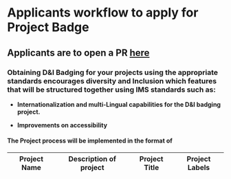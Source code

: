 # Applicants workflow to apply for Project Badge

## Applicants are to open a PR [here](https://github.com/badging/project-diversity-and-inclusion/blob/master/.github/PULL_REQUEST_TEMPLATE.md)

### Obtaining D&I Badging for your projects using the appropriate standards encourages diversity and Inclusion which features that will be structured together using IMS standards such as:

-  **Internationalization and multi-Lingual capabilities for the D&I badging project.**

- **Improvements on accessibility**

#### The Project process will be implemented in the format of 

 Project Name       | Description of project | Project Title | Project Labels 
------------|----------------------------------------------|--------------------|--------------

